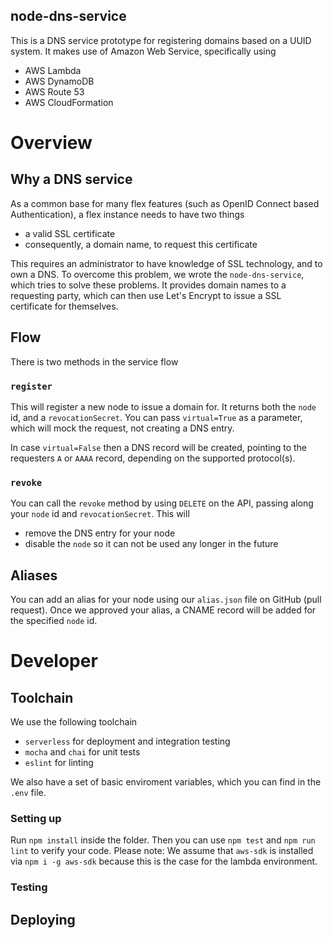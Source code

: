 node-dns-service
----------------

This is a DNS service prototype for registering domains based on a UUID system.
It makes use of Amazon Web Service, specifically using

- AWS Lambda
- AWS DynamoDB
- AWS Route 53
- AWS CloudFormation

# Overview

## Why a DNS service

As a common base for many flex features (such as OpenID Connect based Authentication), a flex instance needs to have two things

- a valid SSL certificate
- consequently, a domain name, to request this certificate

This requires an administrator to have knowledge of SSL technology, and to own a DNS.
To overcome this problem, we wrote the `node-dns-service`, which tries to solve these problems. It provides domain names to a requesting party, which can then use Let's Encrypt to issue a SSL certificate for themselves.

## Flow

There is two methods in the service flow

### `register`
This will register a new node to issue a domain for.
It returns both the `node` id, and a `revocationSecret`.
You can pass `virtual=True` as a parameter, which will mock the request, not creating a DNS entry.

In case `virtual=False` then a DNS record will be created, pointing to the requesters `A` or `AAAA` record, depending on the supported protocol(s).

### `revoke`
You can call the `revoke` method by using `DELETE` on the API, passing along your `node` id and `revocationSecret`.
This will

- remove the DNS entry for your node
- disable the `node` so it can not be used any longer in the future

## Aliases 

You can add an alias for your node using our `alias.json` file on GitHub (pull request).
Once we approved your alias, a CNAME record will be added for the specified `node` id.

# Developer

## Toolchain
We use the following toolchain

- `serverless` for deployment and integration testing
- `mocha` and `chai` for unit tests
- `eslint` for linting

We also have a set of basic enviroment variables, which you can find in the `.env` file.

### Setting up
Run `npm install` inside the folder. Then you can use `npm test` and `npm run lint`  to verify your code.
Please note: We assume that `aws-sdk` is installed via `npm i -g aws-sdk` because this is the case for the lambda environment.

### Testing


## Deploying

